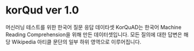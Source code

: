 # korQud ver 1.0
머신러닝 테스트를 위한 한국어 질문 응답 데이타셋
KorQuAD는 한국어 Machine Reading Comprehension을 위해 만든 데이터셋입니다. 
모든 질의에 대한 답변은 해당 Wikipedia 아티클 문단의 일부 하위 영역으로 이루어집니다. 
